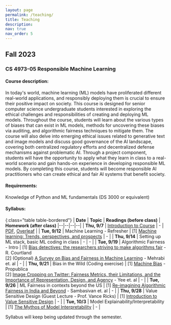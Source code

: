 ```yaml
---
layout: page
permalink: /teaching/
title: Teaching
description:
nav: true
nav_order: 5
---
```


## Fall 2023
### CS 4973-05 Responsible Machine Learning

#### Course description: 
In today's world, machine learning (ML) models have proliferated different real-world applications, and responsibly deploying them is crucial to ensure their positive impact on society. This course is designed for senior computer science undergraduate students interested in exploring the ethical challenges and responsibilities of creating and deploying ML models. Throughout the course, students will learn about the various types of biases that can exist in ML models, methods for uncovering these biases via auditing, and algorithmic fairness techniques to mitigate them. The course will also delve into emerging ethical issues related to generative text and image models and discuss good governance of the AI landscape, covering both centralized regulatory efforts and decentralized defense mechanisms against problematic AI. Through a project component, students will have the opportunity to apply what they learn in class to a real-world scenario and gain hands-on experience in developing responsible ML models. By completing this course, students will become responsible AI practitioners who can create ethical and fair AI systems that benefit society.

#### Requirements: 
Knowledge of Python and ML fundamentals (DS 3000 or equivalent)

#### Syllabus:

{:class="table table-bordered"}
| **Date** | **Topic** | **Readings (before class)** | **Homework (after class)**
|--|--|--|--|
| **Thu, 9/7** | [Introduction to Course](https://evijit.io/materials/Lecture_1_Introduction.pdf) | - | [PDF](https://evijit.io/materials/RML_day2.pdf), [Overleaf](https://www.overleaf.com/read/ftxshfbpkxbk) |
| **Tue, 9/12** | Machine Learning - Refresher | [1] [Machine learning: Trends, perspectives, and prospects](https://www.cs.cmu.edu/~tom/pubs/Science-ML-2015.pdf) | - |
| **Thu, 9/14** | Setting up ML stack, basic ML coding in class | - | - |
| **Tue, 9/19** | Algorithmic Fairness - Intro  | [1] [Bias detectives: the researchers striving to make algorithms fair](https://courses.cs.duke.edu/spring20/compsci342/netid/readings/nature-algorithmic-bias.pdf) - R. Courtland <br> [2] (Optional) [A Survey on Bias and Fairness in Machine Learning](https://arxiv.org/pdf/1908.09635.pdf) - Mehrabi et. al | - |
| **Thu, 9/21** | Bias in the Wild (Coding exercise) | [1] [Machine Bias](https://www.propublica.org/article/machine-bias-risk-assessments-in-criminal-sentencing) - Propublica <br> [2] [Image Cropping on Twitter: Fairness Metrics, their Limitations, and the Importance of Representation, Design, and Agency](https://arxiv.org/pdf/2105.08667.pdf) - Yee et. al | - |
| **Tue, 9/26** | ML Fairness in contexts beyond the US  | [1] [Re-imagining Algorithmic Fairness in India and Beyond](https://arxiv.org/pdf/2101.09995.pdf) - Sambasivan et. al | - |
| **Thu, 9/28** | Value Sensitive Design (Guest Lecture - Prof. Vance Ricks)  | [1] [Introduction to Value Sensitive Design](https://vsd.ccs.neu.edu/introduction/) | - |
| **Tue, 10/3** | Model Explainability/Interpretability  | [1] [The Mythos of Model Interpretability](https://arxiv.org/pdf/1606.03490.pdf) | - |

Syllabus will keep being updated through the semester.
